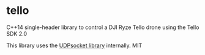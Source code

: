 # tello
C++14 single-header library to control a DJI Ryze Tello drone using the Tello SDK 2.0

This library uses the [UDPsocket library](https://github.com/barczynsky/UDPsocket) internally.
MIT
